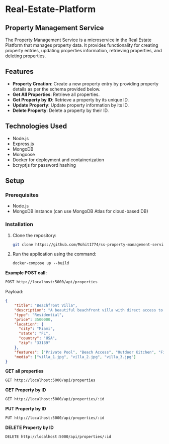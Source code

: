 # Real-Estate-Platform
## Property Management Service

The Property Management Service is a microservice in the Real Estate Platform that manages property data. It provides functionality for creating property entries, updating properties information, retrieving properties, and deleting properties. 

## Features

- **Property Creation**: Create a new property entry by providing property details as per the schema provided below.
- **Get All Properties**: Retrieve all properties.
- **Get Property by ID**: Retrieve a property by its unique ID.
- **Update Property**: Update property information by its ID.
- **Delete Property**: Delete a property by their ID.

## Technologies Used

- Node.js
- Express.js
- MongoDB
- Mongoose
- Docker for deployment and containerization
- bcryptjs for password hashing

## Setup

### Prerequisites

- Node.js
- MongoDB instance (can use MongoDB Atlas for cloud-based DB)

### Installation

1. Clone the repository:

   ```bash
   git clone https://github.com/Mohit1774/ss-property-management-service.git


2. Run the application using the command:

    ```markdown
    docker-compose up --build
    ```


**Example POST call:**

  ```markdown
  POST http://localhost:5000/api/properties
  ```

Payload: 

  ```json
  {
      "title": "Beachfront Villa",
      "description": "A beautiful beachfront villa with direct access to the beach and luxury finishes.",
      "type": "Residential",
      "price": 3500000,
      "location": {
        "city": "Miami",
        "state": "FL",
        "country": "USA",
        "zip": "33139"
      },
      "features": ["Private Pool", "Beach Access", "Outdoor Kitchen", "Fireplace", "Deck"],
      "media": ["villa_1.jpg", "villa_2.jpg", "villa_3.jpg"]
  }
  ```

**GET all properties**

  ```markdown
  GET http://localhost:5000/api/properties
  ```

**GET Property by ID**

  ```markdown
  GET http://localhost:5000/api/properties/:id
  ```

**PUT Property by ID**

  ```markdown
  PUT http://localhost:5000/api/properties/:id
  ```

**DELETE Property by ID**

  ```markdown
  DELETE http://localhost:5000/api/properties/:id
  ```
 
